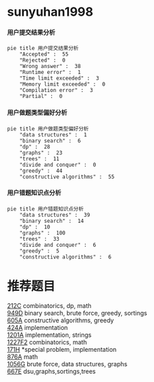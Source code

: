# sunyuhan1998

<!-- tabs:start -->



#### **用户提交结果分析**

```mermaid
pie title 用户提交结果分析
    "Accepted" :  55
    "Rejected" :  0
    "Wrong answer" :  38
    "Runtime error" :  1
    "Time limit exceeded" :  3
    "Memory limit exceeded" :  0
    "Compilation error" :  3
    "Partial" :  0
```

#### **用户做题类型偏好分析**

```mermaid
pie title 用户做题类型偏好分析
    "data structures" :  1
    "binary search" :  6
    "dp" :  28
    "graphs" :  23
    "trees" :  11
    "divide and conquer" :  0
    "greedy" :  44
    "constructive algorithms" :  55
```
#### **用户错题知识点分析**

```mermaid
pie title 用户错题知识点分析
    "data structures" :  39
    "binary search" :  14
    "dp" :  10
    "graphs" :  100
    "trees" :  33
    "divide and conquer" :  6
    "greedy" :  5
    "constructive algorithms" :  6
```



<!-- tabs:end -->
# 推荐题目
[212C](https://codeforces.com/contest/212/problem/C)		combinatorics,
                        dp,
                        math		  
[949D](https://codeforces.com/contest/949/problem/D)		binary search,
                        brute force,
                        greedy,
                        sortings		  
[605A](https://codeforces.com/contest/605/problem/A)		constructive algorithms,
                        greedy		  
[424A](https://codeforces.com/contest/424/problem/A)		implementation		  
[1201A](https://codeforces.com/contest/1201/problem/A)		implementation,
                        strings		  
[1227F2](https://codeforces.com/contest/1227F/problem/2)		combinatorics,
                        math		  
[171H](https://codeforces.com/contest/171/problem/H)		*special problem,
                        implementation		  
[876A](https://codeforces.com/contest/876/problem/A)		math		  
[1056G](https://codeforces.com/contest/1056/problem/G)		brute force,
                        data structures,
                        graphs		  
[667E](https://codeforces.com/contest/667/problem/E)		dsu,graphs,sortings,trees		  
